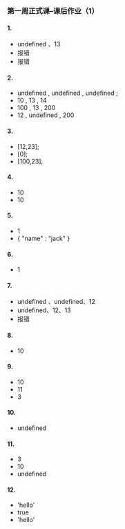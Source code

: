 

### 第一周正式课–课后作业（1）

#### 1.
- undefined 、13
- 报错
- 报错

#### 2.
- undefined , undefined , undefined ;
- 10 , 13 , 14
- 100 , 13 , 200
- 12 , undefined , 200

#### 3.
- [12,23];
- [0];
- [100,23];

#### 4.
- 10
- 10

#### 5.
- 1
- { "name" : "jack" }

#### 6.
- 1

#### 7.
- undefined 、undefined、12
- undefined、12、13
- 报错

#### 8.
- 10

#### 9.
- 10
- 11
- 3

#### 10.
- undefined

#### 11.
- 3
- 10
- undefined

#### 12.
- 'hello'
- true
- 'hello'